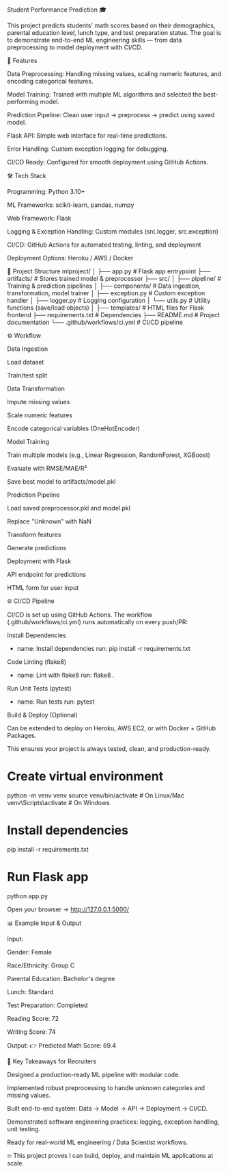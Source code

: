Student Performance Prediction 🎓

This project predicts students' math scores based on their demographics, parental education level, lunch type, and test preparation status.
The goal is to demonstrate end-to-end ML engineering skills — from data preprocessing to model deployment with CI/CD.

🚀 Features

Data Preprocessing: Handling missing values, scaling numeric features, and encoding categorical features.

Model Training: Trained with multiple ML algorithms and selected the best-performing model.

Prediction Pipeline: Clean user input → preprocess → predict using saved model.

Flask API: Simple web interface for real-time predictions.

Error Handling: Custom exception logging for debugging.

CI/CD Ready: Configured for smooth deployment using GitHub Actions.

🛠️ Tech Stack

Programming: Python 3.10+

ML Frameworks: scikit-learn, pandas, numpy

Web Framework: Flask

Logging & Exception Handling: Custom modules (src.logger, src.exception)

CI/CD: GitHub Actions for automated testing, linting, and deployment

Deployment Options: Heroku / AWS / Docker

📂 Project Structure
mlproject/
│
├── app.py                        # Flask app entrypoint
├── artifacts/                    # Stores trained model & preprocessor
├── src/
│   ├── pipeline/                  # Training & prediction pipelines
│   ├── components/                # Data ingestion, transformation, model trainer
│   ├── exception.py               # Custom exception handler
│   ├── logger.py                  # Logging configuration
│   └── utils.py                   # Utility functions (save/load objects)
│
├── templates/                     # HTML files for Flask frontend
├── requirements.txt               # Dependencies
├── README.md                      # Project documentation
└── .github/workflows/ci.yml       # CI/CD pipeline

⚙️ Workflow

Data Ingestion

Load dataset

Train/test split

Data Transformation

Impute missing values

Scale numeric features

Encode categorical variables (OneHotEncoder)

Model Training

Train multiple models (e.g., Linear Regression, RandomForest, XGBoost)

Evaluate with RMSE/MAE/R²

Save best model to artifacts/model.pkl

Prediction Pipeline

Load saved preprocessor.pkl and model.pkl

Replace "Unknown" with NaN

Transform features

Generate predictions

Deployment with Flask

API endpoint for predictions

HTML form for user input

🌐 CI/CD Pipeline

CI/CD is set up using GitHub Actions. The workflow (.github/workflows/ci.yml) runs automatically on every push/PR:

Install Dependencies

- name: Install dependencies
  run: pip install -r requirements.txt


Code Linting (flake8)

- name: Lint with flake8
  run: flake8 .


Run Unit Tests (pytest)

- name: Run tests
  run: pytest


Build & Deploy (Optional)

Can be extended to deploy on Heroku, AWS EC2, or with Docker + GitHub Packages.

This ensures your project is always tested, clean, and production-ready.

# Create virtual environment
python -m venv venv
source venv/bin/activate   # On Linux/Mac
venv\Scripts\activate      # On Windows

# Install dependencies
pip install -r requirements.txt

# Run Flask app
python app.py


Open your browser → http://127.0.0.1:5000/

📊 Example Input & Output

Input:

Gender: Female

Race/Ethnicity: Group C

Parental Education: Bachelor's degree

Lunch: Standard

Test Preparation: Completed

Reading Score: 72

Writing Score: 74

Output:
👉 Predicted Math Score: 69.4

🎯 Key Takeaways for Recruiters

Designed a production-ready ML pipeline with modular code.

Implemented robust preprocessing to handle unknown categories and missing values.

Built end-to-end system: Data → Model → API → Deployment → CI/CD.

Demonstrated software engineering practices: logging, exception handling, unit testing.

Ready for real-world ML engineering / Data Scientist workflows.

🔥 This project proves I can build, deploy, and maintain ML applications at scale.


